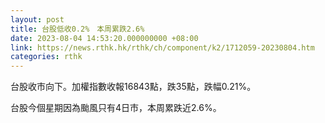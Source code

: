 ```yaml
---
layout: post
title: 台股低收0.2%　本周累跌2.6%
date: 2023-08-04 14:53:20.000000000 +08:00
link: https://news.rthk.hk/rthk/ch/component/k2/1712059-20230804.htm
categories: rthk
---
```


台股收市向下。加權指數收報16843點，跌35點，跌幅0.21%。

台股今個星期因為颱風只有4日市，本周累跌近2.6%。

